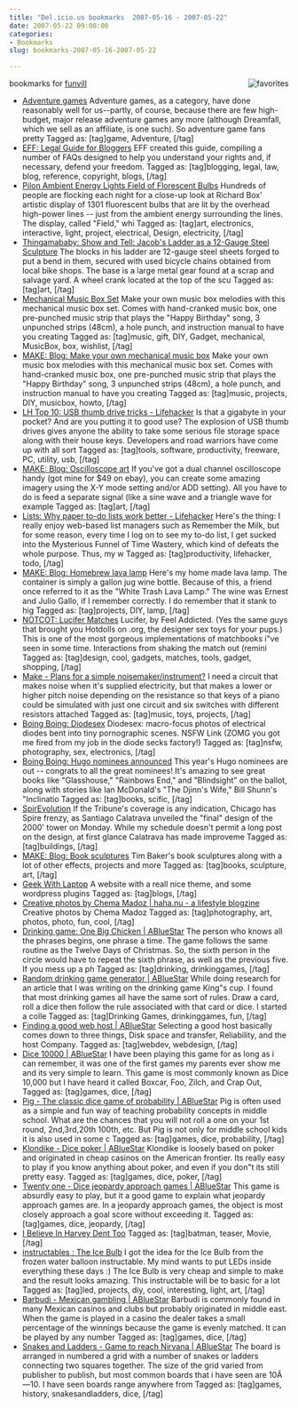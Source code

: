 ```yaml
---
title: "Del.icio.us bookmarks  2007-05-16 - 2007-05-22"
date: 2007-05-22 09:00:00
categories:
- Bookmarks
slug: bookmarks-2007-05-16-2007-05-22

---
```


bookmarks for <a href="http://del.icio.us/funvill"> funvill</a>
<a href="http://del.icio.us/funvill"> <img src="/public/uploads/2007/03/favorites_icon.thumbnail.jpg" alt="favorites" align="right" /></a>
<ul>
	<li><a href="http://www.costik.com/weblog/2007/01/manifestos-adventure-games.html" title="http://www.costik.com/weblog/2007/01/manifestos-adventure-games.html">Adventure games</a>
Adventure games, as a category, have done reasonably well for us--partly, of course, because there are few high-budget, major release adventure games any more (although Dreamfall, which we sell as an affiliate, is one such). So adventure game fans pretty Tagged as: [tag]game, Adventure, [/tag]</li>
	<li><a href="http://www.eff.org/bloggers/lg/" title="http://www.eff.org/bloggers/lg/">EFF: Legal Guide for Bloggers</a>
EFF created this guide, compiling a number of FAQs designed to help you understand your rights and, if necessary, defend your freedom. Tagged as: [tag]blogging, legal, law, blog, reference, copyright, blogs, [/tag]</li>
	<li><a href="http://www.pureenergysystems.com/news/exclusive/2004/pylon_ambience/index.html" title="http://www.pureenergysystems.com/news/exclusive/2004/pylon_ambience/index.html">Pilon Ambient Energy Lights Field of Florescent Bulbs</a>
Hundreds of people are flocking each night for a close-up look at Richard Box' artistic display of 1301 fluorescent bulbs that are lit by the overhead high-power lines -- just from the ambient energy surrounding the lines. The display, called "Field," whi Tagged as: [tag]art, electronics, interactive, light, project, electrical, Design, electricity, [/tag]</li>
	<li><a href="http://www.thingamababy.com/baby/2007/05/jacobsladder.html#more" title="http://www.thingamababy.com/baby/2007/05/jacobsladder.html#more">Thingamababy: Show and Tell: Jacob's Ladder as a 12-Gauge Steel Sculpture</a>
The blocks in his ladder are 12-gauge steel sheets forged to put a bend in them, secured with used bicycle chains obtained from local bike shops. The base is a large metal gear found at a scrap and salvage yard. A wheel crank located at the top of the scu Tagged as: [tag]art, [/tag]</li>
	<li><a href="http://www.theafternoon.com/50136.html" title="http://www.theafternoon.com/50136.html">Mechanical Music Box Set</a>
Make your own music box melodies with this mechanical music box set. Comes with hand-cranked music box, one pre-punched music strip that plays the "Happy Birthday" song, 3 unpunched strips (48cm), a hole punch, and instruction manual to have you creating Tagged as: [tag]music, gift, DIY, Gadget, mechanical, MusicBox, box, wishlist, [/tag]</li>
	<li><a href="http://www.makezine.com/blog/archive/2007/05/make_your_own_mechanical.html?CMP=OTC-0D6B48984890" title="http://www.makezine.com/blog/archive/2007/05/make_your_own_mechanical.html?CMP=OTC-0D6B48984890">MAKE: Blog: Make your own mechanical music box</a>
Make your own music box melodies with this mechanical music box set. Comes with hand-cranked music box, one pre-punched music strip that plays the "Happy Birthday" song, 3 unpunched strips (48cm), a hole punch, and instruction manual to have you creating Tagged as: [tag]music, projects, DIY, musicbox, howto, [/tag]</li>
	<li><a href="http://lifehacker.com/software/lifehacker-top-10/lh-top-10-usb-thumb-drive-tricks-255738.php" title="http://lifehacker.com/software/lifehacker-top-10/lh-top-10-usb-thumb-drive-tricks-255738.php">LH Top 10: USB thumb drive tricks - Lifehacker</a>
Is that a gigabyte in your pocket? And are you putting it to good use? The explosion of USB thumb drives gives anyone the ability to take some serious file storage space along with their house keys.  Developers and road warriors have come up with all sort Tagged as: [tag]tools, software, productivity, freeware, PC, utility, usb, [/tag]</li>
	<li><a href="http://www.makezine.com/blog/archive/2007/04/oscilloscope_art.html?CMP=OTC-0D6B48984890" title="http://www.makezine.com/blog/archive/2007/04/oscilloscope_art.html?CMP=OTC-0D6B48984890">MAKE: Blog: Oscilloscope art</a>
If you've got a dual channel oscilloscope handy (got mine for $49 on ebay), you can create some amazing imagery using the X-Y mode setting and/or ADD setting).  All you have to do is feed a separate signal (like a sine wave and a triangle wave for example Tagged as: [tag]art, [/tag]</li>
	<li><a href="http://lifehacker.com/software/lists/why-paper-to+do-lists-work-better-254290.php" title="http://lifehacker.com/software/lists/why-paper-to+do-lists-work-better-254290.php">Lists: Why paper to-do lists work better - Lifehacker</a>
Here's the thing: I really enjoy web-based list managers such as Remember the Milk, but for some reason, every time I log on to see my to-do list, I get sucked into the Mysterious Funnel of Time Wastery, which kind of defeats the whole purpose. Thus, my w Tagged as: [tag]productivity, lifehacker, todo, [/tag]</li>
	<li><a href="http://www.makezine.com/blog/archive/2007/04/homebrew_lava_lamp.html?CMP=OTC-0D6B48984890" title="http://www.makezine.com/blog/archive/2007/04/homebrew_lava_lamp.html?CMP=OTC-0D6B48984890">MAKE: Blog: Homebrew lava lamp</a>
Here's my home made lava lamp. The container is simply a gallon jug wine bottle. Because of this, a friend once referred to it as the "White Trash Lava Lamp." The wine was Ernest and Julio Gallo, if I remember correctly. I do remember that it stank to hig Tagged as: [tag]projects, DIY, lamp, [/tag]</li>
	<li><a href="http://www.notcot.com/archives/2007/04/lucifer_matches.php" title="http://www.notcot.com/archives/2007/04/lucifer_matches.php">NOTCOT: Lucifer Matches</a>
Lucifer, by Feel Addicted. (Yes the same guys that brought you Hotdolls on .org, the designer sex toys for your pups.) This is one of the most gorgeous implementations of matchbooks i&quot;ve seen in some time. Interactions from shaking the match out (remini Tagged as: [tag]design, cool, gadgets, matches, tools, gadget, shopping, [/tag]</li>
	<li><a href="http://forums.makezine.com/comments.php?DiscussionID=1828" title="http://forums.makezine.com/comments.php?DiscussionID=1828">Make - Plans for a simple noisemaker/instrument?</a>
I need a circuit that makes noise when it's supplied electricity, but that makes a lower or higher pitch noise depending on the resistance so that keys of a piano could be simulated with just one circuit and six switches with different resistors attached Tagged as: [tag]music, toys, projects, [/tag]</li>
	<li><a href="http://www.boingboing.net/2007/03/30/diodesex.html" title="http://www.boingboing.net/2007/03/30/diodesex.html">Boing Boing: Diodesex</a>
Diodesex: macro-focus photos of electrical diodes bent into tiny pornographic scenes. NSFW Link (ZOMG you got me fired from my job in the diode secks factory!) Tagged as: [tag]nsfw, photography, sex, electronics, [/tag]</li>
	<li><a href="http://www.boingboing.net/2007/03/29/hugo_nominees_announ.html" title="http://www.boingboing.net/2007/03/29/hugo_nominees_announ.html">Boing Boing: Hugo nominees announced</a>
This year's Hugo nominees are out -- congrats to all the great nominees! It's amazing to see great books like "Glasshouse," "Rainbows End," and "Blindsight" on the ballot, along with stories like Ian McDonald's "The Djinn's Wife," Bill Shunn's "Inclinatio Tagged as: [tag]books, scific, [/tag]</li>
	<li><a href="http://archidose.blogspot.com/2007/03/spirevolution.html" title="http://archidose.blogspot.com/2007/03/spirevolution.html">SpirEvolution</a>
If the Tribune's coverage is any indication, Chicago has Spire frenzy, as Santiago Calatrava unveiled the "final" design of the 2000' tower on Monday. While my schedule doesn't permit a long post on the design, at first glance Calatrava has made improveme Tagged as: [tag]buildings, [/tag]</li>
	<li><a href="http://www.makezine.com/blog/archive/2007/03/book_sculptures_1.html?CMP=OTC-0D6B48984890" title="http://www.makezine.com/blog/archive/2007/03/book_sculptures_1.html?CMP=OTC-0D6B48984890">MAKE: Blog: Book sculptures</a>
Tim Baker's book sculptures along with a lot of other effects, projects and more Tagged as: [tag]books, sculpture, art, [/tag]</li>
	<li><a href="http://www.geekwithlaptop.com/" title="http://www.geekwithlaptop.com/">Geek With Laptop</a>
A website with a reall nice theme, and some wordpress plugins Tagged as: [tag]blogs, [/tag]</li>
	<li><a href="http://haha.nu/creative/creative-photos-by-chema-madoz" title="http://haha.nu/creative/creative-photos-by-chema-madoz">Creative photos by Chema Madoz | haha.nu - a lifestyle blogzine</a>
Creative photos by Chema Madoz Tagged as: [tag]photography, art, photos, photo, fun, cool, [/tag]</li>
	<li><a href="/drinking-game-one-big-chicken/" title="/drinking-game-one-big-chicken/">Drinking game: One Big Chicken | ABlueStar</a>
The person who knows all the phrases begins, one phrase a time. The game follows the same routine as the Twelve Days of Christmas. So, the sixth person in the circle would have to repeat the sixth phrase, as well as the previous five.  If you mess up a ph Tagged as: [tag]drinking, drinkinggames, [/tag]</li>
	<li><a href="/random-drinking-game-generator/" title="/random-drinking-game-generator/">Random drinking game generator | ABlueStar</a>
While doing research for an article that I was writing on the drinking game King&quot;s cup. I found that most drinking games all have the same sort of rules. Draw a card, roll a dice then follow the rule associated with that card or dice.  I started a colle Tagged as: [tag]Drinking Games, drinkinggames, fun, [/tag]</li>
	<li><a href="/finding-a-good-web-host/" title="/finding-a-good-web-host/">Finding a good web host | ABlueStar</a>
Selecting a good host basically comes down to three things, Disk space and transfer, Reliability, and the host Company. Tagged as: [tag]webdev, webdesign, [/tag]</li>
	<li><a href="/dice-10000/" title="/dice-10000/">Dice 10000 | ABlueStar</a>
I have been playing this game for as long as i can remember, it was one of the first games my parents ever show me and its very simple to learn.  This game is most commonly known as Dice 10,000 but I have heard it called Boxcar, Foo, Zilch, and Crap Out, Tagged as: [tag]games, dice, [/tag]</li>
	<li><a href="/pig-the-classic-dice-game-of-probability/" title="/pig-the-classic-dice-game-of-probability/">Pig - The classic dice game of probability | ABlueStar</a>
Pig is often used as a simple and fun way of teaching probability concepts in middle school. What are the chances that you will not roll a one on your 1st round, 2nd,3rd,20th 100th, etc. But Pig is not only for middle school kids it is also used in some c Tagged as: [tag]games, dice, probability, [/tag]</li>
	<li><a href="/klondike-dice-poker/" title="/klondike-dice-poker/">Klondike - Dice poker | ABlueStar</a>
Klondike is loosely based on poker and originated in cheap casinos on the American frontier. Its really easy to play if you know anything about poker, and even if you don&quot;t its still pretty easy. Tagged as: [tag]games, dice, poker, [/tag]</li>
	<li><a href="/twenty-one-dice-jeopardy-approach-games/" title="/twenty-one-dice-jeopardy-approach-games/">Twenty one - Dice jeopardy approach games | ABlueStar</a>
This game is absurdly easy to play, but it a good game to explain what jeopardy approach games are. In a jeopardy approach games, the object is most closely approach a goal score without exceeding it. Tagged as: [tag]games, dice, jeopardy, [/tag]</li>
	<li><a href="http://www.ibelieveinharveydenttoo.com/" title="http://www.ibelieveinharveydenttoo.com/">I Believe In Harvey Dent Too</a>
Tagged as: [tag]batman, teaser, Movie, [/tag]</li>
	<li><a href="http://www.instructables.com/id/EIRKXXCF1A5NNUH/" title="http://www.instructables.com/id/EIRKXXCF1A5NNUH/">instructables : The Ice Bulb</a>
I got the idea for the Ice Bulb from the frozen water balloon instructable. My mind wants to put LEDs inside everything these days :)  The Ice Bulb is very cheap and simple to make and the result looks amazing. This instructable will be to basic for a lot Tagged as: [tag]led, projects, diy, cool, interesting, light, art, [/tag]</li>
	<li><a href="/barbudi-mexican-gambling/" title="/barbudi-mexican-gambling/">Barbudi - Mexican gambling | ABlueStar</a>
Barbudi is commonly found in many Mexican casinos and clubs but probably originated in middle east. When the game is played in a casino the dealer takes a small percentage of the winnings because the game is evenly matched. It can be played by any number Tagged as: [tag]games, dice, [/tag]</li>
	<li><a href="/snakes-and-ladders-game-to-reach-nirvana/" title="/snakes-and-ladders-game-to-reach-nirvana/">Snakes and Ladders - Game to reach Nirvana | ABlueStar</a>
The board is arranged in numbered a grid with a number of snakes or ladders connecting two squares together. The size of the grid varied from publisher to publish, but most common boards that i have seen are 10Ã—10. I have seen boards range anywhere from Tagged as: [tag]games, history, snakesandladders, dice, [/tag]</li>
</ul>
